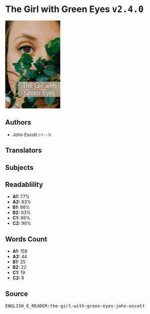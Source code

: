 # The Girl with Green Eyes <kbd>v2.4.0</kbd>

![](./cover.medium.jpg "")

## Authors


 - John Escott <small>(-1 - -1)</small>

## Translators



## Subjects



## Readablility


 - **A1:** 77%
 - **A2:** 83%
 - **B1:** 88%
 - **B2:** 93%
 - **C1:** 98%
 - **C2:** 99%

## Words Count


 - **A1:** 158
 - **A2:** 44
 - **B1:** 25
 - **B2:** 22
 - **C1:** 19
 - **C2:** 8

## Source


<kbd>ENGLISH_E_READER:the-girl-with-green-eyes-john-escott</kbd>
